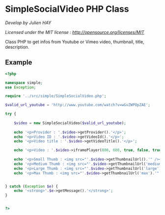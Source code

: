 SimpleSocialVideo PHP Class
===========================

*Develop by Julien HAY*

*Licensed under the MIT license : http://opensource.org/licenses/MIT*

Class PHP to get infos from Youtube or Vimeo video, thumbnail, title, description.

Example
-------

```php
<?php

namespace simple;
use Exception;

require '../src/simple/SimpleSocialVideo.php';

$valid_url_youtube = 'http://www.youtube.com/watch?v=wGvZWPOpZAE';

try {
    
    $video = new SimpleSocialVideo($valid_url_youtube);
    
    echo '<p>Provider : '.$video->getProvider().'</p>';
    echo '<p>Video ID : '.$video->getVideoId().'</p>';
    echo '<p>Video title : '.$video->getVideoTitle().'</p>';

    echo '<p>Video : '.$video->iframePlayer(800, 600, true, false, true).'</p>';
    
    echo '<p>Small Thumb : <img src="'.$video->getThumbnailUrl().'" /></p>';
    echo '<p>Medium Thumb : <img src="'.$video->getThumbnailUrl('medium').'" /></p>';
    echo '<p>Large Thumb : <img src="'.$video->getThumbnailUrl('large').'" /></p>';
    echo '<p>Max Thumb : <img src="'.$video->getThumbnailUrl('max').'" /></p>';


} catch (Exception $e) {
    echo '<strong>'.$e->getMessage().'</strong>';
}


?>
```


